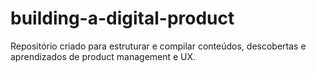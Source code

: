 # building-a-digital-product
Repositório criado para estruturar e compilar conteúdos, descobertas e aprendizados de product management e UX. 
